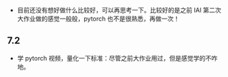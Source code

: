 * 目前还没有想好做什么比较好，可以再思考一下。比较好的是之前 IAI 第二次大作业做的感觉一般般，pytorch 也不是很熟悉，再做一次！

## 7.2
* 学 pytorch 视频，量化一下标准：尽管之前大作业用过，但是感觉学的不咋地。